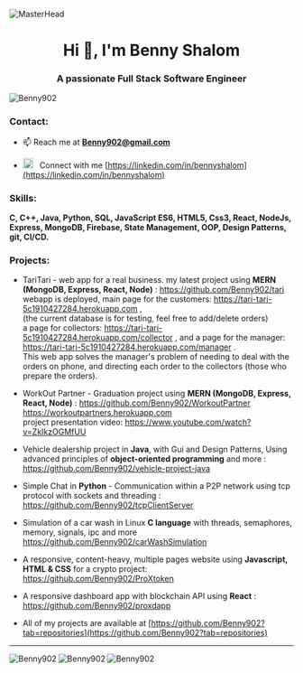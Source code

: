 ![MasterHead](https://miro.medium.com/v2/resize:fit:1400/1*YZ2fsT9k1CmlMil-Fda0Zg.png)
<h1 align="center">Hi 👋, I'm Benny Shalom</h1>
<h3 align="center">A passionate Full Stack Software Engineer</h3>

<p align="left"> <img src="https://komarev.com/ghpvc/?username=Benny902&label=Profile%20views&color=0e75b6&style=flat" alt="Benny902" /></p>

<h3 align="left">Contact:</h3>

- 📫 Reach me at **Benny902@gmail.com**

- <img src="https://upload.wikimedia.org/wikipedia/commons/thumb/8/81/LinkedIn_icon.svg/2048px-LinkedIn_icon.svg.png" alt="redux" width="18" height="18"/></a>  &nbsp;&nbsp;Connect with me [https://linkedin.com/in/bennyshalom](https://linkedin.com/in/bennyshalom) 


<h3 align="left">Skills:</h3>
<p align="left"> 
  
<b>C, C++, Java, Python, SQL, JavaScript ES6, HTML5, Css3, React, NodeJs, Express,
MongoDB, Firebase, State Management, OOP, Design Patterns, git, CI/CD.</b>
  
</p>


<h3 align="left">Projects:</h3>
<p align="left"> 


- TariTari - web app for a real business. my latest project using <b>MERN (MongoDB, Express, React, Node)</b> : https://github.com/Benny902/tari <br>
webapp is deployed, main page for the customers: https://tari-tari-5c1910427284.herokuapp.com , <br>
(the current database is for testing, feel free to add/delete orders) <br>
a page for collectors: https://tari-tari-5c1910427284.herokuapp.com/collector , and a page for the manager: https://tari-tari-5c1910427284.herokuapp.com/manager . <br>
This web app solves the manager's problem of needing to deal with the orders on phone, and directing each order to the collectors (those who prepare the orders).  <br>

- WorkOut Partner - Graduation project using <b>MERN (MongoDB, Express, React, Node)</b> : https://github.com/Benny902/WorkoutPartner <br>
https://workoutpartners.herokuapp.com <br> project presentation video: https://www.youtube.com/watch?v=ZkIkzOGMfUU
  
- Vehicle dealership project in <b>Java</b>, with Gui and Design Patterns, Using advanced principles of <b>object-oriented programming</b> and more : https://github.com/Benny902/vehicle-project-java
  
- Simple Chat in <b>Python</b> - Communication within a P2P network using tcp protocol with sockets and threading : https://github.com/Benny902/tcpClientServer
  
- Simulation of a car wash in Linux <b>C language</b> with threads, semaphores, memory, signals, ipc and more https://github.com/Benny902/carWashSimulation
  
- A responsive, content-heavy, multiple pages website using <b>Javascript, HTML & CSS</b> for a crypto project: https://github.com/Benny902/ProXtoken
  
- A responsive dashboard app with blockchain API using <b>React</b> : https://github.com/Benny902/proxdapp
  
- All of my projects are available at [https://github.com/Benny902?tab=repositories](https://github.com/Benny902?tab=repositories)
</p>

<hr>
<img align="left" src="https://github-readme-stats.vercel.app/api/top-langs?username=Benny902&show_icons=true&locale=en&layout=compact" alt="Benny902" />
<img align="left" src="https://github-readme-stats.vercel.app/api?username=Benny902&show_icons=true&locale=en" alt="Benny902" />
<img align="left" src="https://github-readme-streak-stats.herokuapp.com/?user=Benny902&" alt="Benny902" />

